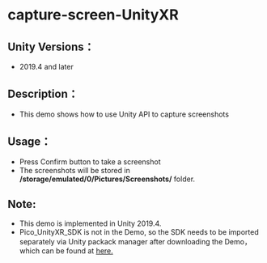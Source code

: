 # capture-screen-UnityXR

## Unity Versions：
- 2019.4 and later

## Description：

- This demo shows how to use Unity API to capture screenshots

## Usage：

- Press Confirm button to take a screenshot
- The screenshots will be stored in **/storage/emulated/0/Pictures/Screenshots/** folder.

## Note:
- This demo is implemented in Unity 2019.4.
-  Pico_UnityXR_SDK is not in the Demo, so the SDK needs to be imported separately via Unity packack manager after downloading the Demo， which can be found at [here.](https://developer.pico-interactive.com/sdk/index?id=8)
